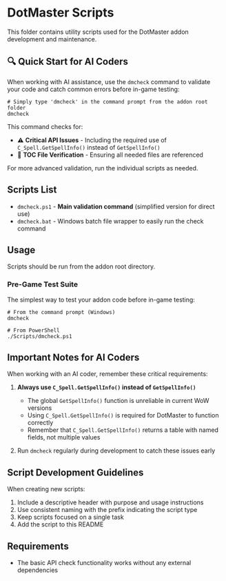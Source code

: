 # DotMaster Scripts

This folder contains utility scripts used for the DotMaster addon development and maintenance.

## 🔍 Quick Start for AI Coders

When working with AI assistance, use the `dmcheck` command to validate your code and catch common errors before in-game testing:

```
# Simply type 'dmcheck' in the command prompt from the addon root folder
dmcheck
```

This command checks for:
- ⚠️ **Critical API Issues** - Including the required use of `C_Spell.GetSpellInfo()` instead of `GetSpellInfo()`
- 📄 **TOC File Verification** - Ensuring all needed files are referenced

For more advanced validation, run the individual scripts as needed.

## Scripts List

- `dmcheck.ps1` - **Main validation command** (simplified version for direct use)
- `dmcheck.bat` - Windows batch file wrapper to easily run the check command

## Usage

Scripts should be run from the addon root directory.

### Pre-Game Test Suite

The simplest way to test your addon code before in-game testing:

```
# From the command prompt (Windows)
dmcheck

# From PowerShell
./Scripts/dmcheck.ps1
```

## Important Notes for AI Coders

When working with an AI coder, remember these critical requirements:

1. **Always use `C_Spell.GetSpellInfo()` instead of `GetSpellInfo()`**
   - The global `GetSpellInfo()` function is unreliable in current WoW versions
   - Using `C_Spell.GetSpellInfo()` is required for DotMaster to function correctly
   - Remember that `C_Spell.GetSpellInfo()` returns a table with named fields, not multiple values

2. Run `dmcheck` regularly during development to catch these issues early

## Script Development Guidelines

When creating new scripts:
1. Include a descriptive header with purpose and usage instructions
2. Use consistent naming with the prefix indicating the script type
3. Keep scripts focused on a single task
4. Add the script to this README

## Requirements

- The basic API check functionality works without any external dependencies 